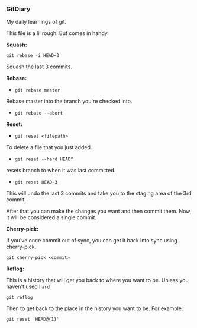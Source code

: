 ### GitDiary
My daily learnings of git.

This file is a lil rough. But comes in handy.

**Squash:**

```git rebase -i HEAD~3```  

Squash the last 3 commits.

**Rebase:**

* `git rebase master`

Rebase master into the branch you're checked into.

* ```git rebase --abort```

**Reset:**

* ```git reset <filepath>```

To delete a file that you just added.

* ```git reset --hard HEAD^```

resets branch to when it was last committed.

* `git reset HEAD~3`

This will undo the last 3 commits and take you to the staging area of the 3rd commit.

After that you can make the changes you want and then commit them. Now, it will be considered a single commit.

**Cherry-pick:**

If you've once commit out of sync, you can get it back into sync using cherry-pick.

```git cherry-pick <commit>```

**Reflog:**

This is a history that will get you back to where you want to be. Unless you haven't used `hard`

`git reflog`

Then to get back to the place in the history you want to be. For example:

 `git reset 'HEAD@{1}' `
